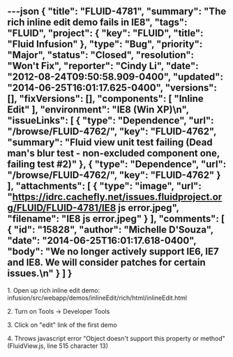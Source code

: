 ---json
{
  "title": "FLUID-4781",
  "summary": "The rich inline edit demo fails in IE8",
  "tags": "FLUID",
  "project": {
    "key": "FLUID",
    "title": "Fluid Infusion"
  },
  "type": "Bug",
  "priority": "Major",
  "status": "Closed",
  "resolution": "Won't Fix",
  "reporter": "Cindy Li",
  "date": "2012-08-24T09:50:58.909-0400",
  "updated": "2014-06-25T16:01:17.625-0400",
  "versions": [],
  "fixVersions": [],
  "components": [
    "Inline Edit"
  ],
  "environment": "IE8 (Win XP)\n",
  "issueLinks": [
    {
      "type": "Dependence",
      "url": "/browse/FLUID-4762/",
      "key": "FLUID-4762",
      "summary": "Fluid view unit test failing (Dead man's blur test - non-excluded component one, failing test #2)"
    },
    {
      "type": "Dependence",
      "url": "/browse/FLUID-4762/",
      "key": "FLUID-4762"
    }
  ],
  "attachments": [
    {
      "type": "image",
      "url": "https://idrc.cachefly.net/issues.fluidproject.org/FLUID/FLUID-4781/IE8 js error.jpeg",
      "filename": "IE8 js error.jpeg"
    }
  ],
  "comments": [
    {
      "id": "15828",
      "author": "Michelle D'Souza",
      "date": "2014-06-25T16:01:17.618-0400",
      "body": "We no longer actively support IE6, IE7 and IE8. We will consider patches for certain issues.\n"
    }
  ]
}
---
1\. Open up rich inline edit demo: infusion/src/webapp/demos/inlineEdit/rich/html/inlineEdit.html

2\. Turn on Tools -> Developer Tools

3\. Click on "edit" link of the first demo

4\. Throws javascript error "Object doesn't support this property or method" (FluidView\.js, line 515 character 13)

        
